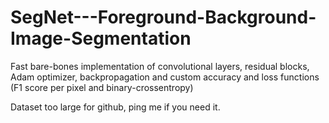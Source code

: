 # SegNet---Foreground-Background-Image-Segmentation
Fast bare-bones implementation of convolutional layers, residual blocks, Adam optimizer, backpropagation and custom accuracy and loss functions (F1 score per pixel and binary-crossentropy)

Dataset too large for github, ping me if you need it.
